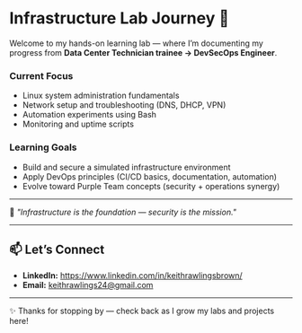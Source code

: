 # Infrastructure Lab Journey 🚀

Welcome to my hands-on learning lab — where I’m documenting my progress from **Data Center Technician trainee → DevSecOps Engineer**.

### Current Focus
- Linux system administration fundamentals  
- Network setup and troubleshooting (DNS, DHCP, VPN)  
- Automation experiments using Bash  
- Monitoring and uptime scripts  

### Learning Goals
- Build and secure a simulated infrastructure environment  
- Apply DevOps principles (CI/CD basics, documentation, automation)  
- Evolve toward Purple Team concepts (security + operations synergy)

---

📡 *"Infrastructure is the foundation — security is the mission."*
 
---

## 📫 Let’s Connect  
- **LinkedIn:** https://www.linkedin.com/in/keithrawlingsbrown/ 
- **Email:** keithrawlings24@gmail.com  

---

✨ Thanks for stopping by — check back as I grow my labs and projects here!  
